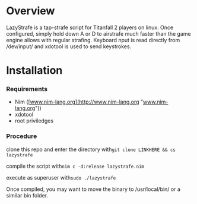 # Overview

LazyStrafe is a tap-strafe script for Titanfall 2 players on linux. Once configured, simply hold down A or D to airstrafe much faster than the game engine allows with regular strafing. Keyboard nput is read directly from /dev/input/ and xdotool is used to send keystrokes. 

# Installation
### Requirements
- Nim ([www.nim-lang.org](http://www.nim-lang.org "www.nim-lang.org"))
- xdotool
- root priviledges

### Procedure
clone this repo and enter the directory with`git clone LINKHERE && cs lazystrafe`

compile the script with`nim c -d:release lazystrafe.nim`

execute as superuser with`sudo ./lazystrafe`

Once compiled, you may want to move the binary to /usr/local/bin/ or a similar bin folder.
